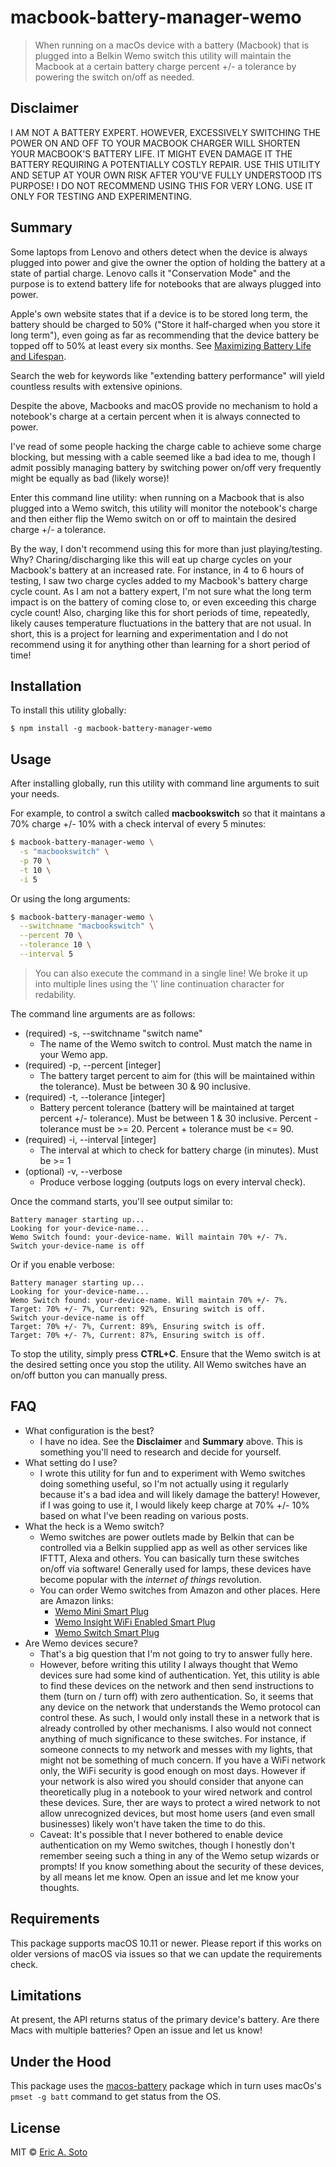 # macbook-battery-manager-wemo

> When running on a macOs device with a battery (Macbook) that is plugged into a Belkin Wemo switch
> this utility will maintain the Macbook at a certain battery charge percent +/- a tolerance by 
> powering the switch on/off as needed. 

## Disclaimer

I AM NOT A BATTERY EXPERT. HOWEVER, EXCESSIVELY SWITCHING THE POWER ON AND OFF TO YOUR MACBOOK 
CHARGER WILL SHORTEN YOUR MACBOOK'S BATTERY LIFE. IT MIGHT EVEN DAMAGE IT THE BATTERY REQUIRING A POTENTIALLY COSTLY REPAIR. USE THIS UTILITY AND SETUP AT YOUR OWN RISK AFTER YOU'VE FULLY UNDERSTOOD ITS PURPOSE! I DO NOT RECOMMEND USING THIS FOR VERY LONG. USE IT ONLY FOR TESTING AND EXPERIMENTING.

## Summary

Some laptops from Lenovo and others detect when the device is always plugged into power and give the owner the option of 
holding the battery at a state of partial charge. Lenovo calls it "Conservation Mode" and the purpose is to extend battery 
life for notebooks that are always plugged into power.

Apple's own website states that if a device is to be stored long term, the battery should be charged to 50% ("Store it 
half-charged when you store it long term"), even going as far as recommending that the device battery be topped off to 
50% at least every six months. See [Maximizing Battery Life and Lifespan](https://www.apple.com/batteries/maximizing-performance/).

Search the web for keywords like "extending battery performance" will yield countless results with extensive opinions.

Despite the above, Macbooks and macOS provide no mechanism to hold a notebook's charge at a certain percent when it is 
always connected to power.

I've read of some people hacking the charge cable to achieve some charge blocking, but messing with a cable seemed like 
a bad idea to me, though I admit possibly managing battery by switching power on/off very frequently might be equally as
bad (likely worse)!

Enter this command line utility: when running on a Macbook that is also plugged into a Wemo switch, this utility will 
monitor the notebook's charge and then either flip the Wemo switch on or off to maintain the desired charge +/- a tolerance.

By the way, I don't recommend using this for more than just playing/testing. Why? Charing/discharging like this will eat 
up charge cycles on your Macbook's battery at an increased rate. For instance, in 4 to 6 hours of testing, I saw two 
charge cycles added to my Macbook's battery charge cycle count. As I am not a battery expert, I'm not sure what the long 
term impact is on the battery of coming close to, or even exceeding this charge cycle count! Also, charging like this for short periods of time, repeatedly, likely causes temperature fluctuations in the battery that are not usual. In short, this is a project for learning and experimentation and I do not recommend using it for anything other than learning for a short period of time!

## Installation

To install this utility globally:

```
$ npm install -g macbook-battery-manager-wemo
```

## Usage

After installing globally, run this utility with command line arguments to suit your needs. 

For example, to control a switch called **macbookswitch** so that it maintans a 70% charge
+/- 10% with a check interval of every 5 minutes:

```bash
$ macbook-battery-manager-wemo \
  -s "macbookswitch" \
  -p 70 \
  -t 10 \
  -i 5
```

Or using the long arguments:

```bash
$ macbook-battery-manager-wemo \
  --switchname "macbookswitch" \
  --percent 70 \
  --tolerance 10 \
  --interval 5

```

> You can also execute the command in a single line! We broke it up into multiple
> lines using the '\\' line continuation character for redability.

The command line arguments are as follows:
  
  - (required) -s, --switchname "switch name"
      - The name of the Wemo switch to control. Must match the name in your Wemo app.
  - (required) -p, --percent \[integer\]
      - The battery target percent to aim for (this will be maintained within the tolerance).
        Must be between 30 & 90 inclusive.
  - (required) -t, --tolerance \[integer\]
      - Battery percent tolerance (battery will be maintained at target percent +/- tolerance).
        Must be between 1 & 30 inclusive. Percent - tolerance must be >= 20. Percent + tolerance must be <= 90.
  - (required) -i, --interval \[integer\]
      - The interval at which to check for battery charge (in minutes). Must be >= 1
  - (optional) -v, --verbose
      - Produce verbose logging (outputs logs on every interval check).


Once the command starts, you'll see output similar to:
```text
Battery manager starting up...
Looking for your-device-name...
Wemo Switch found: your-device-name. Will maintain 70% +/- 7%.
Switch your-device-name is off
```

Or if you enable verbose:
```text
Battery manager starting up...
Looking for your-device-name...
Wemo Switch found: your-device-name. Will maintain 70% +/- 7%.
Target: 70% +/- 7%, Current: 92%, Ensuring switch is off.
Switch your-device-name is off
Target: 70% +/- 7%, Current: 89%, Ensuring switch is off.
Target: 70% +/- 7%, Current: 87%, Ensuring switch is off.
```

To stop the utility, simply press **CTRL+C**. Ensure that the Wemo switch is at the desired setting once you stop the 
utility. All Wemo switches have an on/off button you can manually press.

## FAQ

- What configuration is the best?
  - I have no idea. See the **Disclaimer** and **Summary** above. This is something 
you'll need to research and decide for yourself.
- What setting do I use?
  - I wrote this utility for fun and to experiment with Wemo switches doing something useful, so I'm not actually using it 
  regularly because it's a bad idea and will likely damage the battery! However, if I was going 
  to use it, I would likely keep charge at 70% +/- 10% based on what I've been reading on various posts. 
- What the heck is a Wemo switch?
  - Wemo switches are power outlets made by Belkin that can be controlled via a Belkin supplied app as well as other
  services like IFTTT, Alexa and others. You can basically turn these switches on/off via software! Generally used for 
  lamps, these devices have become popular with the *internet of things* revolution.  
  - You can order Wemo switches from Amazon and other places. Here are Amazon links:
    - [Wemo Mini Smart Plug](https://amzn.to/2NaPZkd)
    - [Wemo Insight WiFi Enabled Smart Plug](https://amzn.to/2NHP8EM)
    - [Wemo Switch Smart Plug](https://amzn.to/2NMH1H4)
- Are Wemo devices secure?
  - That's a big question that I'm not going to try to answer fully here. 
  - However, before writing this utility I always thought that Wemo devices sure had some kind of authentication. Yet,
  this utility is able to find these devices on the network and then send instructions to them (turn on / turn off) with 
  zero authentication. So, it seems that any device on the network that understands the Wemo protocol can control these. 
  As such, I would only install these in a network that is already controlled by other mechanisms. I also would not connect 
  anything of much significance to these switches. For instance, if someone connects to my network and messes with my lights, 
  that might not be something of much concern. If you have a WiFi network only, the WiFi security is good enough on most 
  days. However if your network is also wired you should consider that anyone can theoretically plug in a notebook to your 
  wired network and control these devices. Sure, ther are ways to protect a wired network to not allow unrecognized devices, 
  but most home users (and even small businesses) likely won't have taken the time to do this.
  - Caveat: It's possible that I never bothered to enable device authentication on my Wemo switches, though I honestly don't 
  remember seeing such a thing in any of the Wemo setup wizards or prompts! If you know something about the security of 
  these devices, by all means let me know. Open an issue and let me know your thoughts.

## Requirements

This package supports macOS 10.11 or newer. Please report if this works on older versions of macOS via issues so that we 
can update the requirements check.

## Limitations

At present, the API returns status of the primary device's battery. Are there Macs with multiple batteries? Open an issue 
and let us know!

## Under the Hood

This package uses the [macos-battery](https://www.npmjs.com/package/macos-battery) package which in turn uses macOs's 
`pmset -g batt` command to get status from the OS. 

## License

MIT © [Eric A. Soto](https://ericsoto.net/)
